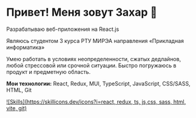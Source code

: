 # Привет! Меня зовут Захар 👋  

Разрабатываю веб-приложения на React.js 

Являюсь студентом 3 курса РТУ МИРЭА направления «Прикладная информатика»

Умею работать в условиях неопределенности, сжатых дедлайнов, любой стрессовой  или срочной ситуации. Быстро погружаюсь в продукт и предметную область.

**Мои технологии:** React, Redux, MUI, TypeScript, JavaScript, CSS/SASS, HTML, Git

[![Skills](https://skillicons.dev/icons?i=react, redux, ts, js,css, sass, html, vite, git)](https://skillicons.dev)
  

